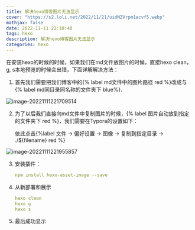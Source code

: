 ```yaml
---
title: 解决hexo博客图片无法显示
cover: "https://s2.loli.net/2022/11/21/uidNZVrpm1acvf5.webp"
mathjax: false
date: 2022-11-11 22:10:40
tags: hexo
description: 解决hexo博客图片无法显示
categories: hexo
---
```


在安装hexo的时候的时候，如果我们在md文件放图片的时候，直接hexo clean，g, s本地预览的时候会出错，下面详解解决方法：

1. 首先我们需要把我们博客中的{% label md文件中的图片路径 red %}改成与{% label md同目录同名称的文件夹下 blue%}.

![image-20221111221709514](https://s2.loli.net/2022/11/11/3dHIxDZEvwjmf8O.png)

2. 为了以后我们直接向md文件中复制图片的时候，{% label 图片自动放到指定的文件夹下 red %}，我们需要在Typora的设置如下：

   依此点击{%label 文件 -> 偏好设置 -> 图像 -> 复制到指定目录 -> ./${filename} red %}

![image-20221111221955857](https://s2.loli.net/2022/11/11/YUC6pD3euTckFgw.png)

3. 安装插件：

   ```YAML
   npm install hexo-asset-image --save
   ```

4. 从新部署和展示

   ```yaml
   hexo clean
   hexo g
   hexo s
   ```

5. 最后成功显示
